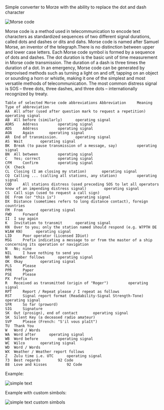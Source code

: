 Simple converter to Morze with the ability to replace the dot and dash character

![Morse code](https://cdn.discordapp.com/attachments/834769719823302666/864831323829829652/315px-International_Morse_Code.png)

Morse code is a method used in telecommunication to encode text characters as standardized sequences of two different signal durations, called dots and dashes or dits and dahs. Morse code is named after Samuel Morse, an inventor of the telegraph.There is no distinction between upper and lower case letters. Each Morse code symbol is formed by a sequence of dots and dashes. The dot duration is the basic unit of time measurement in Morse code transmission. The duration of a dash is three times the duration of a dot. In an emergency, Morse code can be generated by improvised methods such as turning a light on and off, tapping on an object or sounding a horn or whistle, making it one of the simplest and most versatile methods of telecommunication. The most common distress signal is SOS – three dots, three dashes, and three dots – internationally recognized by treaty. 
```
Table of selected Morse code abbreviations Abbreviation 	Meaning 	  	Type of abbreviation
AA 	All after (used after question mark to request a repetition) 	  	operating signal
AB 	All before (similarly) 	  	operating signal
ADRS 	Address 	  	operating signal
ADS 	Address 	  	operating signal
AGN 	Again 	  	operating signal
AR 	End of transmission. 	  	operating signal
AS 	Wait 	  	operating signal
BK 	Break (to pause transmission of a message, say) 	  	operating signal
BN 	All between 	  	operating signal
C 	Yes; correct 	  	operating signal
CFM 	Confirm 	  	operating signal
CK 	Check 	  	 
CL 	Closing (I am closing my station) 	  	operating signal
CQ 	Calling ... (calling all stations, any station) 	  	operating signal
CQD 	All stations distress (used preceding SOS to let all operators know of an impending distress signal) 	  	operating signal
CS 	Call sign (used to request a call sign) 	  	 
DE 	From (or "this is") 	  	operating signal
DX 	Distance (sometimes refers to long distance contact), foreign countries 	  	 
FM 	From 	  	operating signal
FWD 	Forward 	  	 
II 	I say again 	  	 
K 	Invitation to transmit 	  	operating signal
KN 	Over to you; only the station named should respond (e.g. W7PTH DE W1AW KN) 	  	operating signal
LID 	Poor operator (Licensed IDiot) 	  	 
MSG 	Prefix indicating a message to or from the master of a ship concerning its operation or navigation 	  	 
N 	No; nine 	  	 
NIL 	I have nothing to send you 	  	 
NR 	Number follows 	  	operating signal
OK 	Okay 	  	operating signal
PLS 	Please 	  	 
PPR 	Paper 	  	 
PSE 	Please 	  	 
PX 	Prefix 	  	 
R 	Received as transmitted (origin of "Roger") 	  	operating signal
RPT 	Report / Repeat please / I repeat as follows 	  	 
RST 	Signal report format (Readability-Signal Strength-Tone) 	  	operating signal
SFR 	So far (proword) 	  	 
SIG 	Signature 	  	 
SK 	Out (prosign), end of contact 	  	operating signal
SK 	Silent Key (a deceased radio amateur) 	  	 
SVP 	Please (French: "S'il vous plaît") 	  	 
TU 	Thank You 	 
W 	Word / Words 	  	 
WA 	Word after 	  	operating signal
WB 	Word before 	  	operating signal
WC 	Wilco 	  	operating signal
WD 	Word / Words 	  	 
WX 	Weather / Weather report follows 	  	 
Z 	Zulu time i.e. UTC 	  	operating signal
73 	Best regards 	  	92 Code
88 	Love and kisses 	  	92 Code
```
Example:

![simple text](https://cdn.discordapp.com/attachments/834769719823302666/864565730203926588/unknown.png)

Example with custom simbols:

![simple text custom simbols](https://cdn.discordapp.com/attachments/834769719823302666/864565859695329330/unknown.png)
